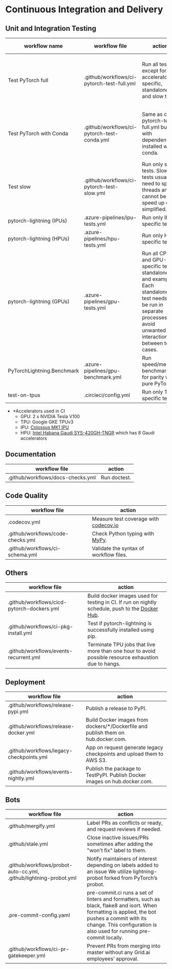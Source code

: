 <!-- Note: This document cannot be in `.github/README.md` because it will overwrite the repo README.md -->

# Continuous Integration and Delivery

## Unit and Integration Testing

| workflow name              | workflow file                               | action                                                                                                                                                                      | accelerator\* | (Python, PyTorch)                                 | OS                  |
| -------------------------- | ------------------------------------------- | --------------------------------------------------------------------------------------------------------------------------------------------------------------------------- | ------------- | ------------------------------------------------- | ------------------- |
| Test PyTorch full          | .github/workflows/ci-pytorch-test-full.yml  | Run all tests except for accelerator-specific, standalone and slow tests.                                                                                                   | CPU           | (3.7, 1.9), (3.7, 1.12), (3.9, 1.9), (3.9, 1.12)  | linux, mac, windows |
| Test PyTorch with Conda    | .github/workflows/ci-pytorch-test-conda.yml | Same as ci-pytorch-test-full.yml but with dependencies installed with conda.                                                                                                | CPU           | (3.8, 1.9), (3.8, 1.10), (3.8, 1.11), (3.9, 1.12) | linux               |
| Test slow                  | .github/workflows/ci-pytorch-test-slow.yml  | Run only slow tests. Slow tests usually need to spawn threads and cannot be speed up or simplified.                                                                         | CPU           | (3.7, 1.11)                                       | linux, mac, windows |
| pytorch-lightning (IPUs)   | .azure-pipelines/ipu-tests.yml              | Run only IPU-specific tests.                                                                                                                                                | IPU           | (3.8, 1.9)                                        | linux               |
| pytorch-lightning (HPUs)   | .azure-pipelines/hpu-tests.yml              | Run only HPU-specific tests.                                                                                                                                                | HPU           | (3.8, 1.10)                                       | linux               |
| pytorch-lightning (GPUs)   | .azure-pipelines/gpu-tests.yml              | Run all CPU and GPU-specific tests, standalone, and examples. Each standalone test needs to be run in separate processes to avoid unwanted interactions between test cases. | GPU           | (3.9, 1.12)                                       | linux               |
| PyTorchLightning.Benchmark | .azure-pipelines/gpu-benchmark.yml          | Run speed/memory benchmarks for parity with pure PyTorch.                                                                                                                   | GPU           | (3.9, 1.12)                                       | linux               |
| test-on-tpus               | .circleci/config.yml                        | Run only TPU-specific tests.                                                                                                                                                | TPU           | (3.7, 1.12)                                       | linux               |

- \*Accelerators used in CI
  - GPU: 2 x NVIDIA Tesla V100
  - TPU: Google GKE TPUv3
  - IPU: [Colossus MK1 IPU](https://www.graphcore.ai/products/ipu)
  - HPU: [Intel Habana Gaudi SYS-420GH-TNGR](https://www.supermicro.com/en/products/system/AI/4U/SYS-420GH-TNGR) which has 8 Gaudi accelerators

## Documentation

| workflow file                     | action       |
| --------------------------------- | ------------ |
| .github/workflows/docs-checks.yml | Run doctest. |

## Code Quality

| workflow file                     | action                                                                                    |
| --------------------------------- | ----------------------------------------------------------------------------------------- |
| .codecov.yml                      | Measure test coverage with [codecov.io](https://app.codecov.io/gh/Lightning-AI/lightning) |
| .github/workflows/code-checks.yml | Check Python typing with [MyPy](https://mypy.readthedocs.io/en/stable/).                  |
| .github/workflows/ci-schema.yml   | Validate the syntax of workflow files.                                                    |

## Others

| workflow file                              | action                                                                                                                                                         |
| ------------------------------------------ | -------------------------------------------------------------------------------------------------------------------------------------------------------------- |
| .github/workflows/cicd-pytorch-dockers.yml | Build docker images used for testing in CI. If run on nightly schedule, push to the [Docker Hub](https://hub.docker.com/r/pytorchlightning/pytorch_lightning). |
| .github/workflows/ci-pkg-install.yml       | Test if pytorch-lightning is successfully installed using pip.                                                                                                 |
| .github/workflows/events-recurrent.yml     | Terminate TPU jobs that live more than one hour to avoid possible resource exhaustion due to hangs.                                                            |

## Deployment

| workflow file                            | action                                                                             |
| ---------------------------------------- | ---------------------------------------------------------------------------------- |
| .github/workflows/release-pypi.yml       | Publish a release to PyPI.                                                         |
| .github/workflows/release-docker.yml     | Build Docker images from dockers/\*/Dockerfile and publish them on hub.docker.com. |
| .github/workflows/legacy-checkpoints.yml | App on request generate legacy checkpoints and upload them to AWS S3.              |
| .github/workflows/events-nightly.yml     | Publish the package to TestPyPI. Publish Docker images on hub.docker.com.          |

## Bots

| workflow file                                                      | action                                                                                                                                                                                                                    |
| ------------------------------------------------------------------ | ------------------------------------------------------------------------------------------------------------------------------------------------------------------------------------------------------------------------- |
| .github/mergify.yml                                                | Label PRs as conflicts or ready, and request reviews if needed.                                                                                                                                                           |
| .github/stale.yml                                                  | Close inactive issues/PRs sometimes after adding the "won't fix" label to them.                                                                                                                                           |
| .github/workflows/probot-auto-cc.yml, .github/lightning-probot.yml | Notify maintainers of interest depending on labels added to an issue We utilize lightning-probot forked from PyTorch’s probot.                                                                                            |
| .pre-commit-config.yaml                                            | pre-commit.ci runs a set of linters and formatters, such as black, flake8 and isort. When formatting is applied, the bot pushes a commit with its change. This configuration is also used for running pre-commit locally. |
| .github/workflows/ci-pr-gatekeeper.yml                             | Prevent PRs from merging into master without any Grid.ai employees’ approval.                                                                                                                                             |

